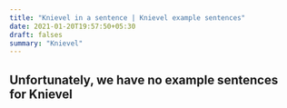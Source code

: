 ```yaml
---
title: "Knievel in a sentence | Knievel example sentences"
date: 2021-01-20T19:57:50+05:30
draft: falses
summary: "Knievel"
---
```

## Unfortunately, we have no example sentences for Knievel                 

